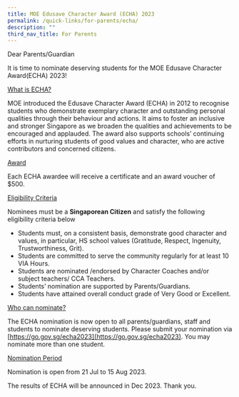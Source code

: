 ```yaml
---
title: MOE Edusave Character Award (ECHA) 2023
permalink: /quick-links/for-parents/echa/
description: ""
third_nav_title: For Parents
---
```

Dear Parents/Guardian

It is time to nominate deserving students for the MOE Edusave Character Award(ECHA) 2023!

<u>What is ECHA?</u>

MOE introduced the Edusave Character Award (ECHA) in 2012 to recognise students who demonstrate exemplary character and outstanding personal qualities through their behaviour and actions. It aims to foster an inclusive and stronger Singapore as we broaden the qualities and achievements to be encouraged and applauded. The award also supports schools’ continuing efforts in nurturing students of good values and character, who are active contributors and concerned citizens.

<u>Award</u>

Each ECHA awardee will receive a certificate and an award voucher of $500.

<u>Eligibility Criteria</u>

Nominees must be a **Singaporean Citizen** and satisfy the following eligibility criteria below

*   Students must, on a consistent basis, demonstrate good character and values, in particular, HS school values (Gratitude, Respect, Ingenuity, Trustworthiness, Grit).
*   Students are committed to serve the community regularly for at least 10 VIA Hours.
*   Students are nominated /endorsed by Character Coaches and/or subject teachers/ CCA Teachers.
*   Students’ nomination are supported by Parents/Guardians.
*   Students have attained overall conduct grade of Very Good or Excellent.

<u>Who can nominate?</u>

The ECHA nomination is now open to all parents/guardians, staff and students to nominate deserving students. Please submit your nomination via [https://go.gov.sg/echa2023](https://go.gov.sg/echa2023).  You may nominate more than one student.

<u>Nomination Period</u>

Nomination is open from 21 Jul to 15 Aug 2023.

The results of ECHA will be announced in Dec 2023. Thank you.